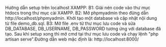 Hướng dẫn setup trên localhost XAMPP:
	B1: Giải nén code vào thư mục htdocs trong thư mục cài XAMPP.
	B2: Mở phpmyadmin theo đừng dẫn http://localhost/phpmyadmin. Khởi tạo một database và cập nhật nội dung từ file demo_db.sql.
	B3: Mở file .env từ thư mục lưu code và sửa DB_DATABASE, DB_USERNAME, DB_PASSWORD tương ứng với database đã tạo.
Sau khi setup xong thì mở cmd tại thư mục lưu code và chạy lệnh "php artisan serve".Đường dẫn web mặc định là: http://localhost:8000/